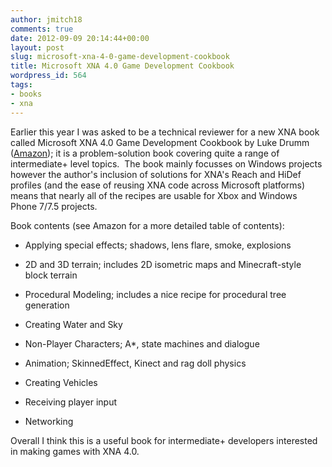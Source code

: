 ```yaml
---
author: jmitch18
comments: true
date: 2012-09-09 20:14:44+00:00
layout: post
slug: microsoft-xna-4-0-game-development-cookbook
title: Microsoft XNA 4.0 Game Development Cookbook
wordpress_id: 564
tags:
- books
- xna
---
```


Earlier this year I was asked to be a technical reviewer for a new XNA book called Microsoft XNA 4.0 Game Development Cookbook by Luke Drumm ([Amazon](http://www.amazon.co.uk/Microsoft-XNA-Game-Development-Cookbook/dp/1849691983)); it is a problem-solution book covering quite a range of intermediate+ level topics.  The book mainly focusses on Windows projects however the author's inclusion of solutions for XNA's Reach and HiDef profiles (and the ease of reusing XNA code across Microsoft platforms) means that nearly all of the recipes are usable for Xbox and Windows Phone 7/7.5 projects.

Book contents (see Amazon for a more detailed table of contents):



	
  * Applying special effects; shadows, lens flare, smoke, explosions

	
  * 2D and 3D terrain; includes 2D isometric maps and Minecraft-style block terrain

	
  * Procedural Modeling; includes a nice recipe for procedural tree generation

	
  * Creating Water and Sky

	
  * Non-Player Characters; A*, state machines and dialogue

	
  * Animation; SkinnedEffect, Kinect and rag doll physics

	
  * Creating Vehicles

	
  * Receiving player input

	
  * Networking


Overall I think this is a useful book for intermediate+ developers interested in making games with XNA 4.0.
